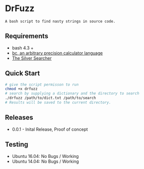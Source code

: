 # DrFuzz

    A bash script to find nasty strings in source code.

## Requirements

* bash 4.3 +
* [bc, an arbitrary precision calculator language](https://www.gnu.org/software/bc/manual/html_mono/bc.html)
* [The Silver Searcher](https://github.com/ggreer/the_silver_searcher)

## Quick Start

```bash
# give the script permisson to run
chmod +x drfuzz
# search by supplying a dictionary and the directory to search
./drfuzz /path/to/dict.txt /path/to/search
# Results will be saved to the current directory.
```

## Releases

* 0.0.1 - Inital Release, Proof of concept

## Testing

* Ubuntu 16.04: No Bugs / Working
* Ubuntu 14.04: No Bugs / Working